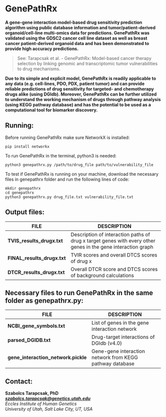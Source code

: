 # GenePathRx

**A gene-gene interaction model-based drug sensitivity prediction algorithm using public database information and tumor/patient-derived organoid/cell-line multi-omics data for predictions. GenePathRx was validated using the GDSC2 cancer cell line dataset as well as breast cancer patient-derived organoid data and has been demonstrated to provide high accuracy predictions.**<br>
> See: Tarapcsak et al. - GenePathRx: Model-based cancer therapy selection by linking genomic and transcriptomic tumor vulnerabilities to drug mechanisms.<br>

**Due to its simple and explicit model, GenePathRx is readily applicable to any data (e.g. cell-lines, PDO, PDX, patient tumor) and can provide reliable predictions of drug sensitivity for targeted- and chemotherapy drugs alike (using DGIdb). Moreover, GenePathRx can be further utilized to understand the working mechanism of drugs through pathway analysis (using KEGG pathway database) and has the potential to be used as a computational tool for biomarker discovery.** 

## Running:
Before running GenePathRx make sure NetworkX is installed:
```
pip install networkx
```
To run GenePathRx in the terminal, python3 is needed:
```
python3 genepathrx.py /path/to/drug_file path/to/vulnerability_file
```
To test if GenePathRx is running on your machine, download the necessary files in genepathrx folder and run the following lines of code:
```
mkdir genepathrx
cd genepathrx
python3 genepathrx.py drug_file.txt vulnerability_file.txt
```


## Output files:
| FILE                   | DESCRIPTION                                                                                  |
|------------------------|----------------------------------------------------------------------------------------------|
| **TVIS_results_drugx.txt** | Description of interaction paths of drug x target genes with every other genes in the gene interaction graph|
| **FINAL_results_drugx.txt**| TVIR scores and overall DTCS scores of drug x                                                               |
| **DTCR_results_drugx.txt** | Overall DTCR score and DTCS scores of background calculations                                               |

## Necessary files to run GenePathRx in the same folder as genepathrx.py:
| FILE                   | DESCRIPTION                                                      |
|------------------------|------------------------------------------------------------------|
| **NCBI_gene_symbols.txt** | List of genes in the gene interaction network|
| **parsed_DGIDB.txt**| Drug-target interactions of DGIdb (v4.0)|
| **gene_interaction_network.pickle** | Gene-gene interaction network from KEGG pathway database|

## Contact:
**Szabolcs Tarapcsak, PhD**<br>
_**szabolcs.tarapcsak@genetics.utah.edu**_<br>
_Eccles Institute of Human Genetics_<br>
_University of Utah, Salt Lake City, UT, USA_<br>
